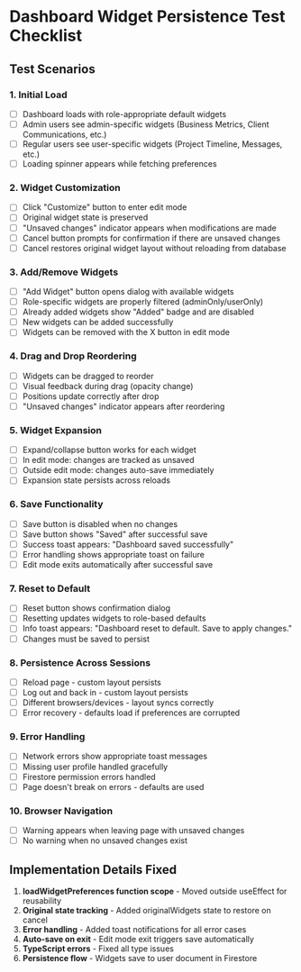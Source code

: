 # Dashboard Widget Persistence Test Checklist

## Test Scenarios

### 1. Initial Load

- [ ] Dashboard loads with role-appropriate default widgets
- [ ] Admin users see admin-specific widgets (Business Metrics, Client Communications, etc.)
- [ ] Regular users see user-specific widgets (Project Timeline, Messages, etc.)
- [ ] Loading spinner appears while fetching preferences

### 2. Widget Customization

- [ ] Click "Customize" button to enter edit mode
- [ ] Original widget state is preserved
- [ ] "Unsaved changes" indicator appears when modifications are made
- [ ] Cancel button prompts for confirmation if there are unsaved changes
- [ ] Cancel restores original widget layout without reloading from database

### 3. Add/Remove Widgets

- [ ] "Add Widget" button opens dialog with available widgets
- [ ] Role-specific widgets are properly filtered (adminOnly/userOnly)
- [ ] Already added widgets show "Added" badge and are disabled
- [ ] New widgets can be added successfully
- [ ] Widgets can be removed with the X button in edit mode

### 4. Drag and Drop Reordering

- [ ] Widgets can be dragged to reorder
- [ ] Visual feedback during drag (opacity change)
- [ ] Positions update correctly after drop
- [ ] "Unsaved changes" indicator appears after reordering

### 5. Widget Expansion

- [ ] Expand/collapse button works for each widget
- [ ] In edit mode: changes are tracked as unsaved
- [ ] Outside edit mode: changes auto-save immediately
- [ ] Expansion state persists across reloads

### 6. Save Functionality

- [ ] Save button is disabled when no changes
- [ ] Save button shows "Saved" after successful save
- [ ] Success toast appears: "Dashboard saved successfully"
- [ ] Error handling shows appropriate toast on failure
- [ ] Edit mode exits automatically after successful save

### 7. Reset to Default

- [ ] Reset button shows confirmation dialog
- [ ] Resetting updates widgets to role-based defaults
- [ ] Info toast appears: "Dashboard reset to default. Save to apply changes."
- [ ] Changes must be saved to persist

### 8. Persistence Across Sessions

- [ ] Reload page - custom layout persists
- [ ] Log out and back in - custom layout persists
- [ ] Different browsers/devices - layout syncs correctly
- [ ] Error recovery - defaults load if preferences are corrupted

### 9. Error Handling

- [ ] Network errors show appropriate toast messages
- [ ] Missing user profile handled gracefully
- [ ] Firestore permission errors handled
- [ ] Page doesn't break on errors - defaults are used

### 10. Browser Navigation

- [ ] Warning appears when leaving page with unsaved changes
- [ ] No warning when no unsaved changes exist

## Implementation Details Fixed

1. **loadWidgetPreferences function scope** - Moved outside useEffect for reusability
2. **Original state tracking** - Added originalWidgets state to restore on cancel
3. **Error handling** - Added toast notifications for all error cases
4. **Auto-save on exit** - Edit mode exit triggers save automatically
5. **TypeScript errors** - Fixed all type issues
6. **Persistence flow** - Widgets save to user document in Firestore
